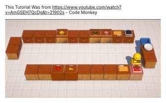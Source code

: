 This Tutorial Was from https://www.youtube.com/watch?v=AmGSEH7QcDg&t=21902s - Code Monkey


![My Image](https://github.com/htanama/KitchenChaos/blob/main/KitchenChaosPic1.png)
